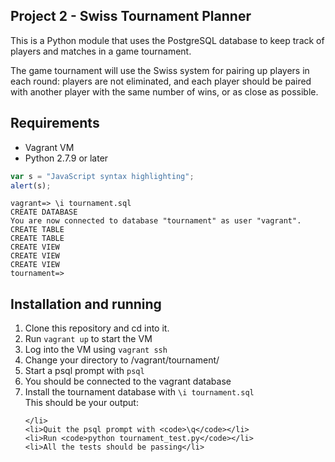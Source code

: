 ## Project 2 - Swiss Tournament Planner

This is a Python module that uses the PostgreSQL database to keep track
of players and matches in a game tournament.

The game tournament will use the Swiss system for pairing up players in 
each round: players are not eliminated, and each player should be paired 
with another player with the same number of wins, or as close as possible.


## Requirements
<ul>
	<li>Vagrant VM</li>
	<li>Python 2.7.9 or later</li>
</ul>

```javascript
var s = "JavaScript syntax highlighting";
alert(s);
```

```
vagrant=> \i tournament.sql
CREATE DATABASE
You are now connected to database "tournament" as user "vagrant".
CREATE TABLE
CREATE TABLE
CREATE VIEW
CREATE VIEW
CREATE VIEW
tournament=>
```

## Installation and running
<ol>
	<li>Clone this repository and cd into it.</li>
	<li>Run <code>vagrant up</code> to start the VM</li>
	<li>Log into the VM using <code>vagrant ssh</code></li>
	<li>Change your directory to /vagrant/tournament/</li>
	<li>Start a psql prompt with <code>psql</code></li>
	<li>You should be connected to the vagrant database</li>
	<li>Install the tournament database with <code>\i tournament.sql</code><br/>
		This should be your output:<br/>

	</li>
	<li>Quit the psql prompt with <code>\q</code></li>
	<li>Run <code>python tournament_test.py</code></li>
	<li>All the tests should be passing</li>
</ol>



